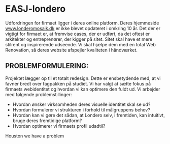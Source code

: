 # EASJ-londero
Udfordringen for firmaet ligger i deres online platform.  Deres hjemmeside www.londeromosaik.dk er ikke blevet opdateret i omkring 10 år. Det der er vigtigt for firmaet er, at fremvise cases, der er udført, da det oftest er arkitekter og entreprenører, der kigger på sitet. Sitet skal have et mere stilrent og inspirerende udseende. Vi skal hjælpe dem med en total Web Renovation, så deres website afspejler kvaliteten i håndværket. 

## PROBLEMFORMULERING: 
Projektet lægger op til et totalt redesign. Dette er ensbetydende med, at vi favner bredt over fagpakken på studiet. Vi har valgt at sætte fokus på firmaets webidentitet og hvordan vi kan optimere den fuldt ud. Vi arbejder med følgende problemstillinger: 
 
- Hvordan ønsker virksomheden deres visuelle identitet skal se ud? 
- Hvordan formulerer vi strukturen i forhold til målgruppens behov?
- Hvordan kan vi gøre det sådan, at Londero selv, i fremtiden, kan intuitivt, bruge deres fremtidige platform?
- Hvordan optimerer vi firmaets profil udadtil?


Houston we have a problem